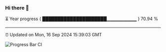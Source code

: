 ### Hi there 👋

⏳ Year progress { █████████████████████▁▁▁▁▁▁▁▁▁ } 70.94 %

---

⏰ Updated on Mon, 16 Sep 2024 15:39:03 GMT

![Progress Bar CI](https://github.com/IshwaranRudhara/GIT-ACTION/workflows/Progress%20Bar%20CI/badge.svg)
